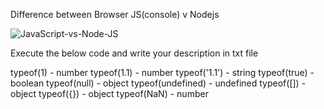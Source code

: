 Difference between Browser JS(console) v Nodejs

![JavaScript-vs-Node-JS](https://user-images.githubusercontent.com/84328532/146684986-a8312a30-829a-4e81-8a99-d2095632c5f6.png)


Execute the below code and write your description in txt file

typeof(1)          - number
typeof(1.1)        - number
typeof('1.1')      - string
typeof(true)       - boolean
typeof(null)       - object
typeof(undefined)  - undefined
typeof([])         - object
typeof({})         - object
typeof(NaN)        - number
